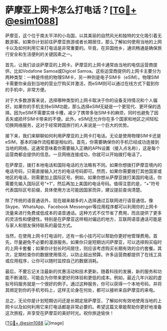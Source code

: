 # 萨摩亚上网卡怎么打电话？[[TG💪+ @esim1088](https://t.me/s/esim1088)]

萨摩亚，这个位于南太平洋的小岛国，以其美丽的自然风光和独特的文化吸引着无数游客。如果你计划前往萨摩亚旅游或者长期居住，那么了解如何使用当地的上网卡以及如何利用它来打电话是非常重要的。毕竟，在异国他乡，通讯畅通是确保旅行安全和生活便利的关键因素之一。

首先，让我们谈谈萨摩亚的上网卡。萨摩亚的上网卡通常由当地的电信运营商提供，比如Vodafone Samoa或Digicel Samoa。这些运营商提供的上网卡主要分为两种类型：一种是传统的物理SIM卡，另一种则是电子SIM卡（eSIM）。物理SIM卡需要你亲自到当地的营业厅购买并激活，而eSIM则可以通过在线方式下载到你的手机中，非常方便。

对于大多数游客来说，选择哪种类型的上网卡取决于你的设备支持情况和个人偏好。如果你的手机支持eSIM功能，那么选择eSIM无疑是一个更现代、更环保的选择。因为eSIM不需要实体卡槽，减少了携带多张SIM卡的麻烦，同时也避免了因丢失或损坏SIM卡带来的不便。此外，eSIM还允许你在多个国家和地区之间轻松切换网络服务，这对于经常跨国旅行的人来说是一个巨大的优势。

接下来，我们来聊聊如何利用萨摩亚的上网卡打电话。无论是使用物理SIM卡还是eSIM，基本的操作流程都是相似的。首先，你需要确保你的手机已经成功连接到当地的网络。这通常意味着你需要输入正确的APN设置（接入点名称），这是每个运营商都会提供的信息。一旦网络连接成功，你就可以开始拨打电话了。

在萨摩亚，拨打本地电话和国际电话的方法略有不同。如果你想拨打萨摩亚境内的电话号码，只需直接输入对方的电话号码即可。然而，如果你需要拨打其他国家或地区的电话，则需要加上国际区号。例如，如果你想从萨摩亚拨打美国的电话，你需要先输入国际区号“+1”，然后再加上美国的电话号码。值得注意的是，“+”符号代表国际区号前缀，具体使用方法可能因国家而异，建议提前查询清楚。

除了传统的语音通话外，现在越来越多的人选择通过互联网进行语音通信。像Skype、WhatsApp、Facebook Messenger等应用程序都可以利用你的上网卡流量来进行免费或低成本的语音通话。这种方式不仅节省了费用，而且提供了更多的灵活性和便捷性。特别是在萨摩亚这样相对偏远的地方，互联网语音通话可能是与家人和朋友保持联系的最佳方式。

当然，在使用上网卡打电话时，还有一些小技巧可以帮助你更好地管理费用。首先，尽量避免不必要的漫游服务。如果你只是短期访问萨摩亚，可以选择购买临时的上网卡套餐；如果你计划长时间居住，则应该考虑购买长期有效的合约套餐。其次，定期检查你的数据使用情况，以防止超出预算。许多运营商都提供了在线工具或应用程序，让你可以随时监控自己的数据消耗。

最后，不要忘记关注最新的优惠活动和技术更新。随着科技的发展，新的服务和功能不断涌现，可能会为你带来更好的体验和更低的成本。例如，最近几年兴起的虚拟号码服务就是一个很好的例子。通过这种服务，你可以获得一个本地号码，并将其绑定到你的手机号码上，这样无论身在何处，都可以接听来自萨摩亚的来电。

总之，无论你是计划短期访问还是长期定居萨摩亚，了解如何有效地使用当地的上网卡以及如何利用它来打电话都是非常必要的。希望这篇文章能帮助你更好地准备这次旅程，并享受在萨摩亚的美好时光。祝你旅途愉快！

[[TG💪+ @esim1088](https://t.me/s/esim1088) ![Image](https://i.postimg.cc/4NQfJmqS/Snipaste-2025-05-13-00-14-12.png)]